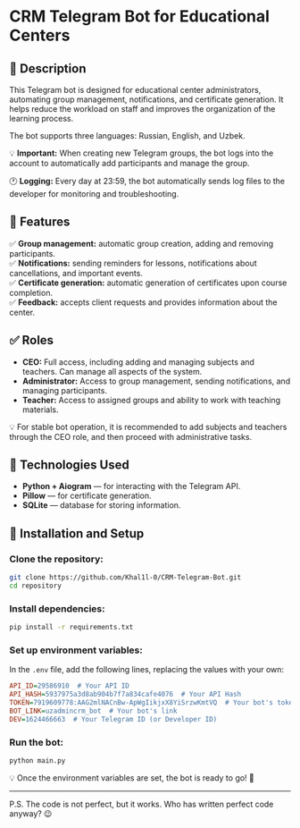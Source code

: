 # CRM Telegram Bot for Educational Centers

## 📌 Description
This Telegram bot is designed for educational center administrators, automating group management, notifications, and certificate generation. It helps reduce the workload on staff and improves the organization of the learning process.

The bot supports three languages: Russian, English, and Uzbek.

💡 **Important:** When creating new Telegram groups, the bot logs into the account to automatically add participants and manage the group.

🕐 **Logging:** Every day at 23:59, the bot automatically sends log files to the developer for monitoring and troubleshooting.

## 🔹 Features
✅ **Group management:** automatic group creation, adding and removing participants.  
✅ **Notifications:** sending reminders for lessons, notifications about cancellations, and important events.  
✅ **Certificate generation:** automatic generation of certificates upon course completion.  
✅ **Feedback:** accepts client requests and provides information about the center.  

## ✅ Roles
- **CEO:** Full access, including adding and managing subjects and teachers. Can manage all aspects of the system.
- **Administrator:** Access to group management, sending notifications, and managing participants.
- **Teacher:** Access to assigned groups and ability to work with teaching materials.

💡 For stable bot operation, it is recommended to add subjects and teachers through the CEO role, and then proceed with administrative tasks.

## 🔧 Technologies Used
- **Python + Aiogram** — for interacting with the Telegram API.
- **Pillow** — for certificate generation.
- **SQLite** — database for storing information.

## 🚀 Installation and Setup
### Clone the repository:
```sh
git clone https://github.com/Khal1l-0/CRM-Telegram-Bot.git
cd repository
```

### Install dependencies:
```sh
pip install -r requirements.txt
```

### Set up environment variables:
In the `.env` file, add the following lines, replacing the values with your own:
```ini
API_ID=29586910  # Your API ID
API_HASH=5937975a3d8ab904b7f7a834cafe4076  # Your API Hash
TOKEN=7919609778:AAG2mlNACnBw-ApWgIikjxX8YiSrzwKmtVQ  # Your bot's token
BOT_LINK=uzadmincrm_bot  # Your bot's link
DEV=1624466663  # Your Telegram ID (or Developer ID)
```

### Run the bot:
```sh
python main.py
```

💡 Once the environment variables are set, the bot is ready to go! 🚀

---

P.S. The code is not perfect, but it works. Who has written perfect code anyway? 😉
